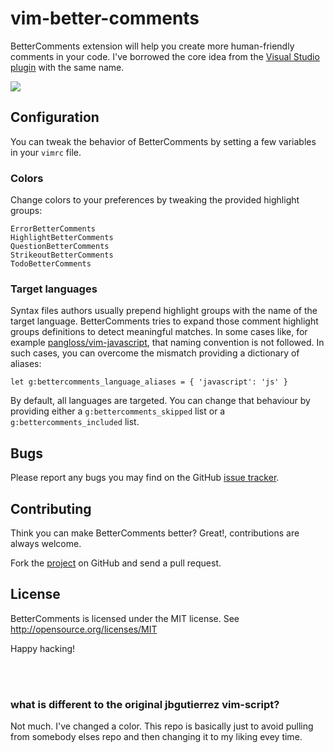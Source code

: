# vim-better-comments

BetterComments extension will help you create more human-friendly comments in your code.
I've borrowed the core idea from the [Visual Studio plugin](https://github.com/aaron-bond/better-comments) with the same name.

![](images/screenshoot.gif)

## Configuration

You can tweak the behavior of BetterComments by setting a few variables in your `vimrc` file.

### Colors

Change colors to your preferences by tweaking the provided highlight groups:

```vim
ErrorBetterComments
HighlightBetterComments
QuestionBetterComments
StrikeoutBetterComments
TodoBetterComments
```

### Target languages

Syntax files authors usually prepend highlight groups with the name of the target language. BetterComments tries to expand those comment highlight groups definitions to detect meaningful matches. In some cases like, for example [pangloss/vim-javascript](https://github.com/pangloss/vim-javascript), that naming convention is not followed. In such cases, you can overcome the mismatch providing a dictionary of aliases:

```vim
let g:bettercomments_language_aliases = { 'javascript': 'js' }
```

By default, all languages are targeted. You can change that behaviour by providing either a `g:bettercomments_skipped` list or a `g:bettercomments_included` list.

## Bugs

Please report any bugs you may find on the GitHub [issue tracker](http://github.com/jbgutierrez/vim-better-comments/issues).

## Contributing

Think you can make BetterComments better? Great!, contributions are always welcome.

Fork the [project](http://github.com/jbgutierrez/vim-better-comments) on GitHub and send a pull request.

## License

BetterComments is licensed under the MIT license.
See http://opensource.org/licenses/MIT

Happy hacking!

</br>
</br>

### what is different to the original jbgutierrez vim-script?

Not much. I've changed a color. This repo is basically just to avoid pulling from somebody elses repo and then changing it to my liking evey time.
